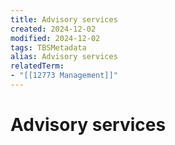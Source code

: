 ```yaml
---
title: Advisory services
created: 2024-12-02
modified: 2024-12-02
tags: TBSMetadata
alias: Advisory services
relatedTerm:
- "[[12773 Management]]"
---
```

# Advisory services

